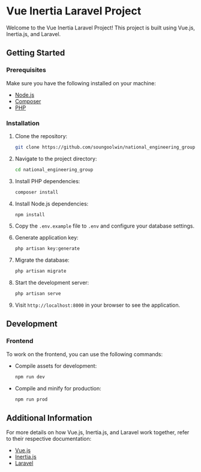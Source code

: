 # Vue Inertia Laravel Project

Welcome to the Vue Inertia Laravel Project! This project is built using Vue.js, Inertia.js, and Laravel.

## Getting Started

### Prerequisites

Make sure you have the following installed on your machine:

-   [Node.js](https://nodejs.org/)
-   [Composer](https://getcomposer.org/)
-   [PHP](https://www.php.net/)

### Installation

1. Clone the repository:

    ```bash
    git clone https://github.com/soungoolwin/national_engineering_group
    ```

2. Navigate to the project directory:

    ```bash
    cd national_engineering_group
    ```

3. Install PHP dependencies:

    ```bash
    composer install
    ```

4. Install Node.js dependencies:

    ```bash
    npm install
    ```

5. Copy the `.env.example` file to `.env` and configure your database settings.

6. Generate application key:

    ```bash
    php artisan key:generate
    ```

7. Migrate the database:

    ```bash
    php artisan migrate
    ```

8. Start the development server:

    ```bash
    php artisan serve
    ```

9. Visit `http://localhost:8000` in your browser to see the application.

## Development

### Frontend

To work on the frontend, you can use the following commands:

-   Compile assets for development:

    ```bash
    npm run dev
    ```

-   Compile and minify for production:

    ```bash
    npm run prod
    ```

## Additional Information

For more details on how Vue.js, Inertia.js, and Laravel work together, refer to their respective documentation:

-   [Vue.js](https://vuejs.org/)
-   [Inertia.js](https://inertiajs.com/)
-   [Laravel](https://laravel.com/)
